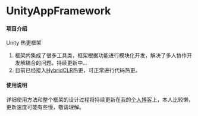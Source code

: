 # UnityAppFramework

#### 项目介绍
Unity 热更框架
1.  框架内集成了很多工具类，框架根据功能进行模块化开发，解决了多人协作开发解耦合的问题。持续更新中...
2.  目前已经接入[HybridCLR](https://github.com/focus-creative-games/HybridCLR)热更，可正常进行代码热更。

#### 使用说明
详细使用方法和整个框架的设计过程将持续更新在我的[个人博客](https://www.zhaoshijun.com/)上，本人比较懒，更新速度可能有些慢，敬请理解。
